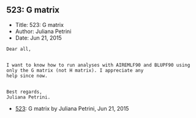 ## 523: G matrix

- Title: 523: G matrix
- Author: Juliana Petrini
- Date: Jun 21, 2015
```
Dear all, 


I want to know how to run analyses with AIREMLF90 and BLUPF90 using only the G matrix (not H matrix). I appreciate any
help since now. 


Best regards,
Juliana Petrini. 
```

- [523](0523.md): G matrix by Juliana Petrini, Jun 21, 2015
